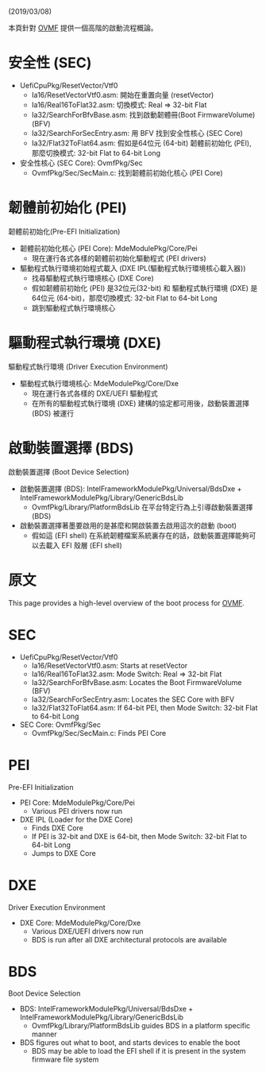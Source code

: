 (2019/03/08)

本頁針對 [OVMF](http://www.tianocore.org/ovmf/) 提供一個高階的啟動流程概論。

安全性 (SEC) 
===

-   UefiCpuPkg/ResetVector/Vtf0
    -   Ia16/ResetVectorVtf0.asm: 開始在重置向量 (resetVector)
    -   Ia16/Real16ToFlat32.asm: 切換模式: Real =&gt; 32-bit Flat
    -   Ia32/SearchForBfvBase.asm: 找到啟動韌體冊(Boot FirmwareVolume) (BFV)
    -   Ia32/SearchForSecEntry.asm: 用 BFV 找到安全性核心 (SEC Core)
    -   Ia32/Flat32ToFlat64.asm: 假如是64位元 (64-bit) 韌體前初始化 (PEI), 那麼切換模式: 32-bit Flat to 64-bit Long
-   安全性核心 (SEC Core): OvmfPkg/Sec
    -   OvmfPkg/Sec/SecMain.c: 找到韌體前初始化核心 (PEI Core)

韌體前初始化 (PEI)
===

韌體前初始化(Pre-EFI Initialization)

-   韌體前初始化核心 (PEI Core): MdeModulePkg/Core/Pei
    -   現在運行各式各樣的韌體前初始化驅動程式 (PEI drivers)
-   驅動程式執行環境初始程式載入 (DXE IPL(驅動程式執行環境核心載入器))
    -   找尋驅動程式執行環境核心 (DXE Core)
    -   假如韌體前初始化 (PEI) 是32位元(32-bit) 和 驅動程式執行環境 (DXE) 是64位元 (64-bit)，那麼切換模式: 32-bit Flat to 64-bit Long
    -   跳到驅動程式執行環境核心

驅動程式執行環境 (DXE)
===

驅動程式執行環境 (Driver Execution Environment)

-   驅動程式執行環境核心: MdeModulePkg/Core/Dxe
    -   現在運行各式各樣的 DXE/UEFI 驅動程式
    -   在所有的驅動程式執行環境 (DXE) 建構的協定都可用後，啟動裝置選擇 (BDS) 被運行

啟動裝置選擇 (BDS)
===

啟動裝置選擇 (Boot Device Selection)

-   啟動裝置選擇 (BDS): IntelFrameworkModulePkg/Universal/BdsDxe + IntelFrameworkModulePkg/Library/GenericBdsLib
    -   OvmfPkg/Library/PlatformBdsLib 在平台特定行為上引導啟動裝置選擇 (BDS)
-   啟動裝置選擇著墨要啟用的是甚麼和開啟裝置去啟用這次的啟動 (boot) 
    -   假如這 (EFI shell) 在系統韌體檔案系統裏存在的話，啟動裝置選擇能夠可以去載入 EFI 殼層 (EFI shell)


原文
===

This page provides a high-level overview of the boot process for [OVMF](http://www.tianocore.org/ovmf/).

SEC
===

-   UefiCpuPkg/ResetVector/Vtf0
    -   Ia16/ResetVectorVtf0.asm: Starts at resetVector
    -   Ia16/Real16ToFlat32.asm: Mode Switch: Real =&gt; 32-bit Flat
    -   Ia32/SearchForBfvBase.asm: Locates the Boot FirmwareVolume (BFV)
    -   Ia32/SearchForSecEntry.asm: Locates the SEC Core with BFV
    -   Ia32/Flat32ToFlat64.asm: If 64-bit PEI, then Mode Switch: 32-bit Flat to 64-bit Long
-   SEC Core: OvmfPkg/Sec
    -   OvmfPkg/Sec/SecMain.c: Finds PEI Core

PEI
===

Pre-EFI Initialization

-   PEI Core: MdeModulePkg/Core/Pei
    -   Various PEI drivers now run
-   DXE IPL (Loader for the DXE Core)
    -   Finds DXE Core
    -   If PEI is 32-bit and DXE is 64-bit, then Mode Switch: 32-bit Flat to 64-bit Long
    -   Jumps to DXE Core

DXE
===

Driver Execution Environment

-   DXE Core: MdeModulePkg/Core/Dxe
    -   Various DXE/UEFI drivers now run
    -   BDS is run after all DXE architectural protocols are available

BDS
===

Boot Device Selection

-   BDS: IntelFrameworkModulePkg/Universal/BdsDxe + IntelFrameworkModulePkg/Library/GenericBdsLib
    -   OvmfPkg/Library/PlatformBdsLib guides BDS in a platform specific manner
-   BDS figures out what to boot, and starts devices to enable the boot
    -   BDS may be able to load the EFI shell if it is present in the system firmware file system
